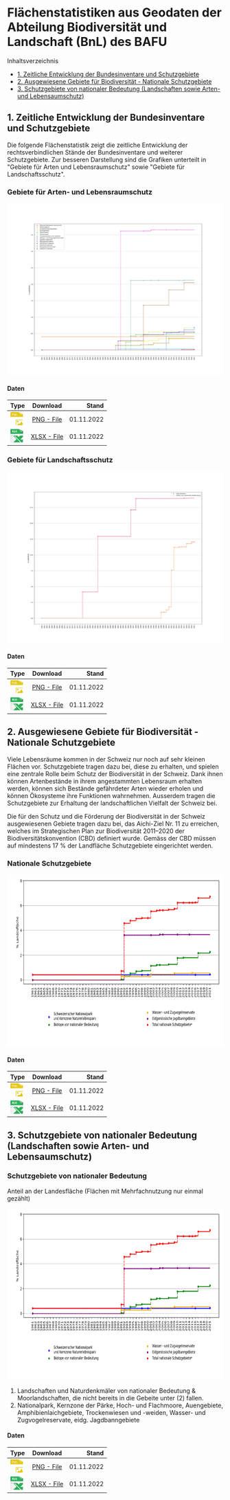 # Flächenstatistiken aus Geodaten der Abteilung Biodiversität und Landschaft (BnL) des BAFU

Inhaltsverzeichnis
- <a href="#Zeitliche Entwicklung">1. Zeitliche Entwicklung der Bundesinventare und Schutzgebiete</a>
- <a href="#Nationale Schutzgebiete">2. Ausgewiesene Gebiete für Biodiversität - Nationale Schutzgebiete</a>
- <a href="#Schutzgebiete National">3. Schutzgebiete von nationaler Bedeutung (Landschaften sowie Arten- und Lebensaumschutz)</a>

<h2 id="Zeitliche Entwicklung">1. Zeitliche Entwicklung der Bundesinventare und Schutzgebiete</h2>
Die folgende Flächenstatistik zeigt die zeitliche Entwicklung der rechtsverbindlichen Stände der Bundesinventare und weiterer Schutzgebiete. Zur besseren Darstellung sind die Grafiken unterteilt in "Gebiete für Arten und Lebensraumschutz" sowie "Gebiete für Landschaftsschutz".

### Gebiete für Arten- und Lebensraumschutz
<p align="left">
  <img width="800" height="400" src="/doc/img/Flaechenstatistik_Arten_und_Lebensraumschutz_1961_to_2021_created_2022-11-01.png">
</p>

#### Daten

| Type        | Download           | Stand  |
| ------------- |:-------------:| -----:|
| <img width="30" src="/doc/assets/png_logo.png">      | [PNG - File](/doc/img/Flaechenstatistik_Arten_und_Lebensraumschutz_1961_to_2021_created_2022-11-01.png)      |   01.11.2022 |
| <img width="30" src="/doc/assets/xls_logo.png">      | [XLSX - File](/doc/ZeitlicheEntwicklungBundesinventareUndSchutzgebiete_ArtenUndLebensraumschutz_Stand2021.xlsx)  |   01.11.2022 |



### Gebiete für Landschaftsschutz
<p align="left">
  <img width="800" height="400" src="/doc/img/Flaechenstatistik_BLN_Paerke_1961_to_2021_created_2022-11-01.png">
</p>

#### Daten
| Type        | Download           | Stand  |
| ------------- |:-------------:| -----:|
| <img width="30" src="/doc/assets/png_logo.png">      | [PNG - File](/doc/img/Flaechenstatistik_BLN_Paerke_1961_to_2021_created_2022-11-01.png)      |   01.11.2022 |
| <img width="30" src="/doc/assets/xls_logo.png">      | [XLSX - File](/doc/ZeitlicheEntwicklungBundesinventareUndSchutzgebiete_LandschaftsschutzNational_Stand2021.xlsx)      |   01.11.2022 |

<h2 id="Nationale Schutzgebiete">2. Ausgewiesene Gebiete für Biodiversität - Nationale Schutzgebiete</h2>
Viele Lebensräume kommen in der Schweiz nur noch auf sehr kleinen Flächen vor. Schutzgebiete tragen dazu bei, diese zu erhalten, und spielen eine zentrale Rolle beim Schutz der Biodiversität in der Schweiz. Dank ihnen können Artenbestände in ihrem angestammten Lebensraum erhalten werden, können sich Bestände gefährdeter Arten wieder erholen und können Ökosysteme ihre Funktionen wahrnehmen. Ausserdem tragen die Schutzgebiete zur Erhaltung der landschaftlichen Vielfalt der Schweiz bei.

Die für den Schutz und die Förderung der Biodiversität in der Schweiz ausgewiesenen Gebiete tragen dazu bei, das Aichi-Ziel Nr. 11 zu erreichen, welches im Strategischen Plan zur Biodiversität 2011–2020 der Biodiversitätskonvention (CBD) definiert wurde. Gemäss der CBD müssen auf mindestens 17 % der Landfläche Schutzgebiete eingerichtet werden.


### Nationale Schutzgebiete
<p align="left">
  <img width="800" height="400" src="/doc/img/BD160_NationaleSchutzgebiete.png">
</p>

#### Daten

| Type        | Download           | Stand  |
| ------------- |:-------------:| -----:|
| <img width="30" src="/doc/assets/png_logo.png">      | [PNG - File](/doc/img/BD160_NationaleSchutzgebiete.png)      |   01.11.2022 |
| <img width="30" src="/doc/assets/xls_logo.png">      | [XLSX - File](/doc/Indikator_BD160_NationaleSchutzgebiete_Stand2021.xlsx)  |   01.11.2022 |


<h2 id="Schutzgebiete National">3. Schutzgebiete von nationaler Bedeutung (Landschaften sowie Arten- und Lebensaumschutz) </h2>


### Schutzgebiete von nationaler Bedeutung
Anteil an der Landesfläche (Flächen mit Mehrfachnutzung nur einmal gezählt)
<p align="left">
  <img width="800" height="400" src="/doc/img/BD160_NationaleSchutzgebiete.png">
</p>

1) Landschaften und Naturdenkmäler von nationaler Bedeutung & Moorlandschaften, die nicht bereits in die Gebeite unter (2) fallen.
2) Nationalpark, Kernzone der Pärke, Hoch- und Flachmoore, Auengebiete, Amphibienlaichgebiete, Trockenwiesen und -weiden, Wasser- und Zugvogelreservate, eidg. Jagdbanngebiete


#### Daten

| Type        | Download           | Stand  |
| ------------- |:-------------:| -----:|
| <img width="30" src="/doc/assets/png_logo.png">      | [PNG - File](/doc/img/BD160_NationaleSchutzgebiete.png)      |   01.11.2022 |
| <img width="30" src="/doc/assets/xls_logo.png">      | [XLSX - File](/doc/Indikator_NationaleSchutzgebieteLandschaftNatBedeutung_Stand2021.xlsx)  |   01.11.2022 |

